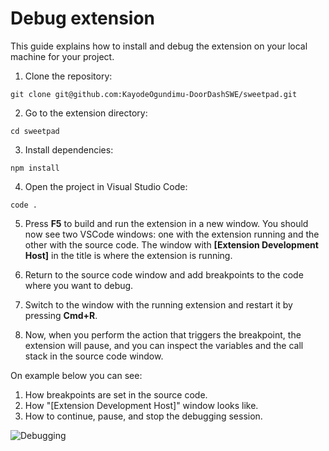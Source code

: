 # Debug extension

This guide explains how to install and debug the extension on your local machine for your project.

1. Clone the repository:

```shell
git clone git@github.com:KayodeOgundimu-DoorDashSWE/sweetpad.git
```

2. Go to the extension directory:

```shell
cd sweetpad
```

3. Install dependencies:

```shell
npm install
```

4. Open the project in Visual Studio Code:

```shell
code .
```

5. Press **F5** to build and run the extension in a new window. You should now see two VSCode windows: one with the
   extension running and the other with the source code. The window with **[Extension Development Host]** in the title
   is where the extension is running.

6. Return to the source code window and add breakpoints to the code where you want to debug.

7. Switch to the window with the running extension and restart it by pressing **Cmd+R**.

8. Now, when you perform the action that triggers the breakpoint, the extension will pause, and you can inspect the
   variables and the call stack in the source code window.

On example below you can see:

1. How breakpoints are set in the source code.
2. How "[Extension Development Host]" window looks like.
3. How to continue, pause, and stop the debugging session.

![Debugging](./debug-demo.png)

